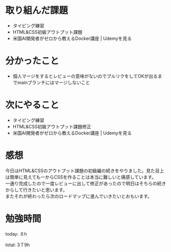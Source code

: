 #  取り組んだ課題
- タイピング練習
- HTML&CSS初級アウトプット課題
- 米国AI開発者がゼロから教えるDocker講座 | Udemyを見る

# 分かったこと
- 個人マージをするとレビューの意味がないのでプルリクをしてOKが出るまでmainブランチにはマージしないこと
  

# 次にやること
- タイピング練習
- HTML&CSS初級アウトプット課題修正
- 米国AI開発者がゼロから教えるDocker講座 | Udemyを見る


# 感想
今日はHTML&CSSのアウトプット課題の初級編の続きをやりました。見た目上は簡単に見えても一からCSSを作ることは本当に難しいと痛感しています。  
一通り完成したので一度レビューに出して修正があったので明日はそちらの続きからして行きたいと思います。  
またそれが終わったら次のロードマップに進んでいきたいとおもいます。


# 勉強時間
today: ８h

total: 3７9h
